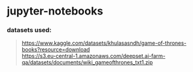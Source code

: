 # jupyter-notebooks

### datasets used:

> https://www.kaggle.com/datasets/khulasasndh/game-of-thrones-books?resource=download       
> https://s3.eu-central-1.amazonaws.com/deepset.ai-farm-qa/datasets/documents/wiki_gameofthrones_txt1.zip      
